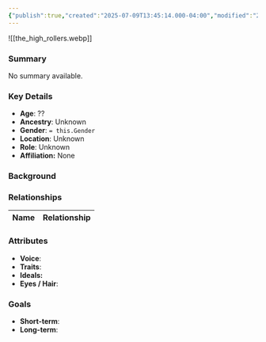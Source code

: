 ```yaml
---
{"publish":true,"created":"2025-07-09T13:45:14.000-04:00","modified":"2025-07-09T13:55:34.000-04:00","cssclasses":""}
---
```



![[the_high_rollers.webp]]
### Summary
No summary available.

### Key Details
- **Age**: ??
- **Ancestry**: Unknown
- **Gender**: `= this.Gender`
- **Location**: Unknown
- **Role**: Unknown
- **Affiliation:** None

### Background


### Relationships

| Name  | Relationship |
| ----- | ------------ |

### Attributes
- **Voice**:
- **Traits**:  
- **Ideals:**
- **Eyes / Hair**:  

### Goals
- **Short-term**:  
- **Long-term**:  
